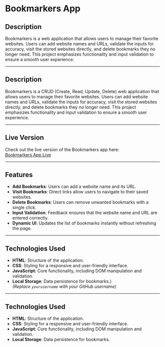 # Bookmarkers App

## Description
Bookmarkers is a web application that allows users to manage their favorite websites. Users can add website names and URLs, validate the inputs for accuracy, visit the stored websites directly, and delete 
bookmarks they no longer need. This project emphasizes functionality and input validation to ensure a smooth user experience.

---
## Description
Bookmarkers is a CRUD (Create, Read, Update, Delete) web application that allows users to manage their favorite websites. Users can add website names and URLs, validate the inputs for accuracy, visit the stored websites directly, and delete bookmarks they no longer need. This project emphasizes functionality and input validation to ensure a smooth user experience.

---

## Live Version
Check out the live version of the Bookmarkers app here:  
[Bookmarkers App Live](https://ebtehal18.github.io/Bookmarker/)  

---

## Features
- **Add Bookmarks**: Users can add a website name and its URL.
- **Visit Bookmarks**: Direct links allow users to navigate to their saved websites.
- **Delete Bookmarks**: Users can remove unwanted bookmarks with a single click.
- **Input Validation**: Feedback ensures that the website name and URL are entered correctly.
- **Dynamic UI**: Updates the list of bookmarks instantly without refreshing the page.

---

## Technologies Used
- **HTML**: Structure of the application.
- **CSS**: Styling for a responsive and user-friendly interface.
- **JavaScript**: Core functionality, including DOM manipulation and validation.
- **Local Storage**: Data persistence for bookmarks.)  
*(Replace `yourusername` with your GitHub username)*

---


## Technologies Used
- **HTML**: Structure of the application.
- **CSS**: Styling for a responsive and user-friendly interface.
- **JavaScript**: Core functionality, including DOM manipulation and validation.
- **Local Storage**: Data persistence for bookmarks.
